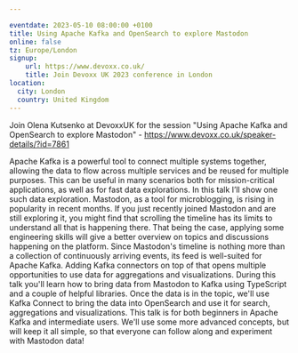 ```yaml
---

eventdate: 2023-05-10 08:00:00 +0100
title: Using Apache Kafka and OpenSearch to explore Mastodon
online: false
tz: Europe/London
signup:
    url: https://www.devoxx.co.uk/
    title: Join Devoxx UK 2023 conference in London
location:
  city: London
  country: United Kingdom
---
```


Join Olena Kutsenko at DevoxxUK for the session "Using Apache Kafka and OpenSearch to explore Mastodon" - https://www.devoxx.co.uk/speaker-details/?id=7861

Apache Kafka is a powerful tool to connect multiple systems together, allowing the data to flow across multiple services and be reused for multiple purposes. This can be useful in many scenarios both for mission-critical applications, as well as for fast data explorations.
In this talk I’ll show one such data exploration. Mastodon, as a tool for microblogging, is rising in popularity in recent months. If you just recently joined Mastodon and are still exploring it, you might find that scrolling the timeline has its limits to understand all that is happening there. That being the case, applying some engineering skills will give a better overview on topics and discussions happening on the platform.
Since Mastodon's timeline is nothing more than a collection of continuously arriving events, its feed is well-suited for Apache Kafka. Adding Kafka connectors on top of that opens multiple opportunities to use data for aggregations and visualizations.
During this talk you'll learn how to bring data from Mastodon to Kafka using TypeScript and a couple of helpful libraries. Once the data is in the topic, we'll use Kafka Connect to bring the data into OpenSearch and use it for search, aggregations and visualizations.
This talk is for both beginners in Apache Kafka and intermediate users. We'll use some more advanced concepts, but will keep it all simple, so that everyone can follow along and experiment with Mastodon data!

